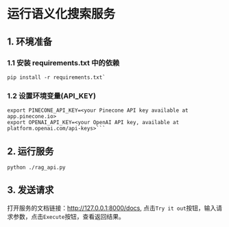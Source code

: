 # 运行语义化搜索服务

## 1. 环境准备
### 1.1 安装 requirements.txt 中的依赖
```shell
pip install -r requirements.txt`
```
### 1.2 设置环境变量(API_KEY)

```shell
export PINECONE_API_KEY=<your Pinecone API key available at app.pinecone.io>
export OPENAI_API_KEY=<your OpenAI API key, available at platform.openai.com/api-keys>```
````

## 2. 运行服务
```shell
python ./rag_api.py
```

## 3. 发送请求
打开服务的文档链接：http://127.0.0.1:8000/docs, 点击`Try it out`按钮，输入请求参数，点击`Execute`按钮，查看返回结果。